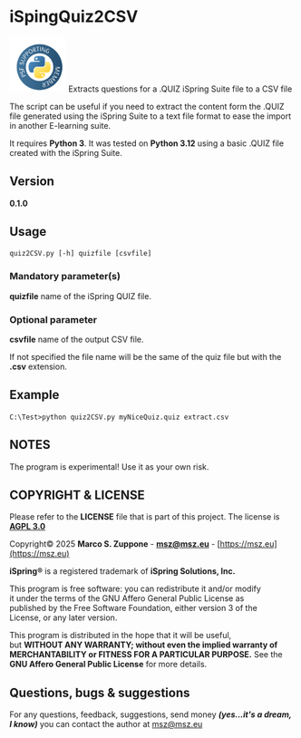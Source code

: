 # iSpingQuiz2CSV
<img src=images/supporting-member-badge.png width=100 alt="logo of Python Foundation Supporting Member">
Extracts questions for a .QUIZ iSpring Suite file to a CSV file
 
The script can be useful if you need to extract the content form the .QUIZ file generated using the iSpring Suite to a text file format to ease the import in another E-learning suite.

It requires **Python 3**. It was tested on **Python 3.12** using a basic .QUIZ file created with the iSpring Suite.

## Version

**0.1.0**

## Usage

    quiz2CSV.py [-h] quizfile [csvfile]

### Mandatory parameter(s)

**quizfile** name of the iSpring QUIZ file.

### Optional parameter

**csvfile** name of the output CSV file.

If not specified the file name will be the same of the quiz file but with the **.csv** extension.
 
## Example

    C:\Test>python quiz2CSV.py myNiceQuiz.quiz extract.csv

## NOTES

The program is experimental! Use it as your own risk.

## COPYRIGHT & LICENSE
  Please refer to the **LICENSE** file that is part of this project.
  The license is **[AGPL 3.0](https://www.gnu.org/licenses/agpl-3.0.en.html)**
  
  Copyright&copy; 2025  **Marco S. Zuppone** - **msz@msz.eu** - [https://msz.eu](https://msz.eu)

  **iSpring&reg;** is a registered trademark of **iSpring Solutions, Inc.**

This program is free software: you can redistribute it and/or modify  
it under the terms of the GNU Affero General Public License as  
published by the Free Software Foundation, either version 3 of the  
License, or any later version.

This program is distributed in the hope that it will be useful,  
but **WITHOUT ANY WARRANTY; without even the implied warranty of  
MERCHANTABILITY or FITNESS FOR A PARTICULAR PURPOSE.** See the  
**GNU Affero General Public License** for more details.

## Questions, bugs & suggestions
For any questions, feedback, suggestions, send money ***(yes...it's a dream, I know)*** you can contact the author at [msz@msz.eu](mailto:msz@msz.eu)
